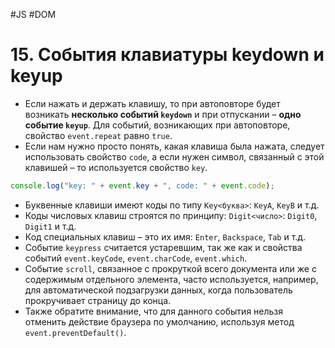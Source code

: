 #JS #DOM

# 15. События клавиатуры keydown и keyup

- Если нажать и держать клавишу, то при автоповторе будет возникать **несколько событий `keydown`** и при отпускании – **одно событие `keyup`**. Для событий, возникающих при автоповторе, свойство `event.repeat` равно `true`.
- Если нам нужно просто понять, какая клавиша была нажата, следует использовать свойство `code`, а если нужен символ, связанный с этой клавишей – то используется свойство `key`.

```javascript
console.log("key: " + event.key + ", code: " + event.code);
```

- Буквенные клавиши имеют коды по типу `Key<буква>`: `KeyA`, `KeyB` и т.д.
- Коды числовых клавиш строятся по принципу: `Digit<число>`: `Digit0`, `Digit1` и т.д.
- Код специальных клавиш – это их имя: `Enter`, `Backspace`, `Tab` и т.д.
- Событие `keypress` считается устаревшим, так же как и свойства событий `event.keyCode`, `event.charCode`, `event.which`.
- Событие `scroll`, связанное с прокруткой всего документа или же с содержимым отдельного элемента, часто используется, например, для автоматической подзагрузки данных, когда пользователь прокручивает страницу до конца.
- Также обратите внимание, что для данного события нельзя отменить действие браузера по умолчанию, используя метод `event.preventDefault()`.
